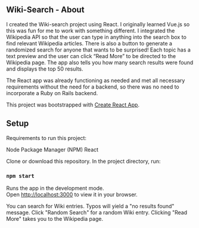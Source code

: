 ## Wiki-Search - About

I created the Wiki-search project using React. I originally learned Vue.js so this was fun for me to work with something different. I integrated the Wikipedia API so that the user can type in anything into the search box to find relevant Wikipedia articles. There is also a button to generate a randomized search for anyone that wants to be surprised! Each topic has a text preview and the user can click “Read More” to be directed to the Wikipedia page. The app also tells you how many search results were found and displays the top 50 results.

The React app was already functioning as needed and met all necessary requirements without the need for a backend, so there was no need to incorporate a Ruby on Rails backend.

This project was bootstrapped with [Create React App](https://github.com/facebook/create-react-app).

## Setup

Requirements to run this project:

Node Package Manager (NPM)
React

Clone or download this repository. In the project directory, run:

### `npm start`

Runs the app in the development mode.\
Open [http://localhost:3000](http://localhost:3000) to view it in your browser.

You can search for Wiki entries. Typos will yield a "no results found" message. 
Click "Random Search" for a random Wiki entry. Clicking "Read More" takes you to the Wikipedia page.